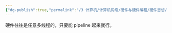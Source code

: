 ```yaml
---
{"dg-publish":true,"permalink":"/3 计算机/计算机网络/硬件与硬件编程/硬件思想/","title":"硬件思想"}
---
```



硬件往往是任意多线程的，只要能 pipeline 起来就行。
